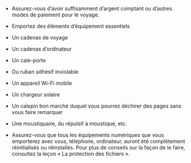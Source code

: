[Title]: # (L’équipement)
[Order]: # (5)

* Assurez-vous d’avoir suffisamment d’argent comptant ou d’autres modes de paiement pour le voyage.
* Emportez des éléments d’équipement essentiels
* Un cadenas de voyage
* Un cadenas d’ordinateur
* Un cale-porte
* Du ruban adhésif inviolable
* Un appareil Wi-Fi mobile
* Un chargeur solaire
* Un calepin bon marché duquel vous pourrez déchirer des pages sans vous faire remarquer
* Une moustiquaire, du répulsif à moustique, etc.

*  Assurez-vous que tous les équipements numériques que vous emporterez avec vous, téléphone, ordinateur, auront été complètement réinitialisés ou réinstallés. Pour plus de conseils sur la façon de le faire, consultez la leçon « La protection des fichiers ».